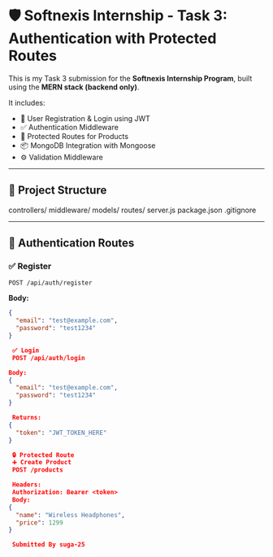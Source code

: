 # 🛡️ Softnexis Internship - Task 3: Authentication with Protected Routes

This is my Task 3 submission for the **Softnexis Internship Program**, built using the **MERN stack (backend only)**.

It includes:
- 🔐 User Registration & Login using JWT
- ✅ Authentication Middleware
- 🧾 Protected Routes for Products
- 📦 MongoDB Integration with Mongoose
- ⚙️ Validation Middleware

---

## 📁 Project Structure

controllers/
middleware/
models/
routes/
server.js
package.json
.gitignore

---

## 🔐 Authentication Routes

### ✅ Register  
`POST /api/auth/register`

**Body:**

```json
{
  "email": "test@example.com",
  "password": "test1234"
}

 ✅ Login
 POST /api/auth/login

Body:
{
  "email": "test@example.com",
  "password": "test1234"
}

 Returns:
{
  "token": "JWT_TOKEN_HERE"
}

 🔒 Protected Route
 ➕ Create Product
 POST /products

 Headers:
 Authorization: Bearer <token>
 Body:
{
  "name": "Wireless Headphones",
  "price": 1299
}

 Submitted By suga-25

